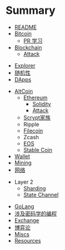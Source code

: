 # Summary

* [README](README.md)
* [Bitcoin](bitcoin/readme.md)
    - [PR 学习](bitcoin/pr-review.md)
* [Blockchain](blockchain/readme.md)
    * [Attack](blockchain/attack.md)
+ [Explorer](explorer.md)
+ [随机性](randomness.md)
+ [DApps](dapps.md)
* [AltCoin](altcoin/readme.md)
    * [Ethereum](altcoin/ethereum/readme.md)
        * [Solidity](altcoin/ethereum/solidity.md)
        - [Attack](altcoin/ethereum/attack.md)
    * [Scrypt家族](altcoin/scrypt.md)
    * Ripple
    * [Filecoin](altcoin/filecoin.md)
    * Zcash
    * [EOS](altcoin/eos.md)
    * [Stable Coin](altcoin/stablecoin.md)
* [Wallet](wallet.md)
* [Mining](mining.md)
* [网络](network.md)
+ Layer 2
    * [Sharding](layer2/sharding.md)
    * [State Channel](layer2/state-channel.md)
* [GoLang](golang.md)
* [涉及密码学的编程](crypto-coding.md)
* [Exchange](exchange.md)
* [博弈论](game-theory.md)
* [Miscs](misc.md)
* [Resources](res.md)

